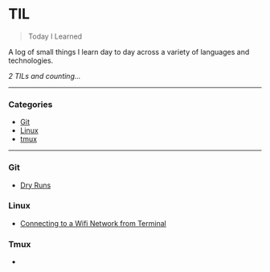# TIL

> Today I Learned

A log of small things I learn day to day across a variety of languages and technologies. 

_2 TILs and counting..._

---

### Categories

* [Git](#git)
* [Linux](#linux)
* [tmux](#tmux)

---

### Git

- [Dry Runs](git/dry-runs.md)

### Linux 

- [Connecting to a Wifi Network from Terminal](linux/connecting-to-wifi-from-terminal.md)

### Tmux

- 